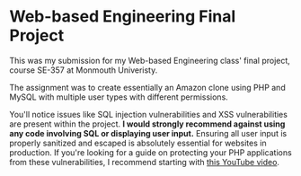 # Web-based Engineering Final Project

This was my submission for my Web-based Engineering class' final project, course SE-357 at Monmouth Univeristy.

The assignment was to create essentially an Amazon clone using PHP and MySQL with multiple user types with different permissions.

You'll notice issues like SQL injection vulnerabilities and XSS vulnerabilities are present within the project. **I would strongly recommend against using any code involving SQL or displaying user input.** Ensuring all user input is properly sanitized and escaped is absolutely essential for websites in production. If you're looking for a guide on protecting your PHP applications from these vulnerabilities, I recommend starting with [this YouTube video](https://www.youtube.com/watch?v=_jKylhJtPmI).